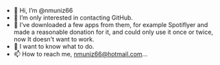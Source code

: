 - 👋 Hi, I’m @nmuniz66
- 👀 I’m only interested in contacting GitHub.
- 🌱 I’ve downloaded a few apps from them, for 
example Spotiflyer and made a reasonable donation 
for it, and could only use it once or twice, 
now It doesn't want to work.
- 💞️ I want to know what to do.
- 📫 How to reach me, nmuniz66@hotmail.com...

<!---
nmuniz66/nmuniz66 is a ✨ special ✨ repository because its `README.md` (this file) appears on your GitHub profile.
You can click the Preview link to take a look at your changes.
--->

